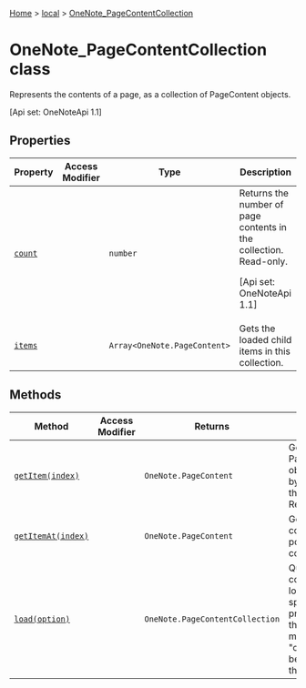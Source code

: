 [Home](./index) &gt; [local](local.md) &gt; [OneNote\_PageContentCollection](local.onenote_pagecontentcollection.md)

# OneNote\_PageContentCollection class

Represents the contents of a page, as a collection of PageContent objects. 

 \[Api set: OneNoteApi 1.1\]

## Properties

|  Property | Access Modifier | Type | Description |
|  --- | --- | --- | --- |
|  [`count`](local.onenote_pagecontentcollection.count.md) |  | `number` | Returns the number of page contents in the collection. Read-only. <p/> \[Api set: OneNoteApi 1.1\] |
|  [`items`](local.onenote_pagecontentcollection.items.md) |  | `Array<OneNote.PageContent>` | Gets the loaded child items in this collection. |

## Methods

|  Method | Access Modifier | Returns | Description |
|  --- | --- | --- | --- |
|  [`getItem(index)`](local.onenote_pagecontentcollection.getitem.md) |  | `OneNote.PageContent` | Gets a PageContent object by ID or by its index in the collection. Read-only. |
|  [`getItemAt(index)`](local.onenote_pagecontentcollection.getitemat.md) |  | `OneNote.PageContent` | Gets a page content on its position in the collection. |
|  [`load(option)`](local.onenote_pagecontentcollection.load.md) |  | `OneNote.PageContentCollection` | Queues up a command to load the specified properties of the object. You must call "context.sync()" before reading the properties. |

